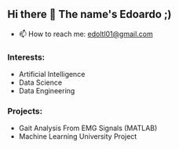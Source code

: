 ## Hi there 👋 The name's Edoardo ;)

- 📫 How to reach me: edoltl01@gmail.com

### Interests:
- Artificial Intelligence
- Data Science
- Data Engineering

### Projects: 
- Gait Analysis From EMG Signals (MATLAB)
- Machine Learning University Project

